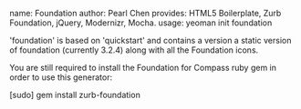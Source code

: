 
name:     Foundation
author:   Pearl Chen
provides: HTML5 Boilerplate, Zurb Foundation, jQuery, Modernizr, Mocha.
usage:    yeoman init foundation

'foundation' is based on 'quickstart' and contains a version a static version of foundation (currently 3.2.4) along with all the Foundation icons.

You are still required to install the Foundation for Compass ruby gem in order to use this generator:

[sudo] gem install zurb-foundation